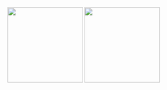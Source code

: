 <a href="https://github.com/tomoya0318">
  <img align="left" height="170px" src="https://github-readme-stats.vercel.app/api?username=tomoya0318&count_private=true&show_icons=true&theme=github_dark" />
</a>
<a href="https://github.com/tomoya0318">
  <img align="left" height="170px" src="https://github-readme-stats.vercel.app/api/top-langs/?username=tomoya0318&layout=compact&theme=dracula" />
</a>

<!--
**tomoya0318/tomoya0318** is a ✨ _special_ ✨ repository because its `README.md` (this file) appears on your GitHub profile.

Here are some ideas to get you started:

- 🔭 I’m currently working on ...
- 🌱 I’m currently learning ...
- 👯 I’m looking to collaborate on ...
- 🤔 I’m looking for help with ...
- 💬 Ask me about ...
- 📫 How to reach me: ...
- 😄 Pronouns: ...
- ⚡ Fun fact: ...
-->
